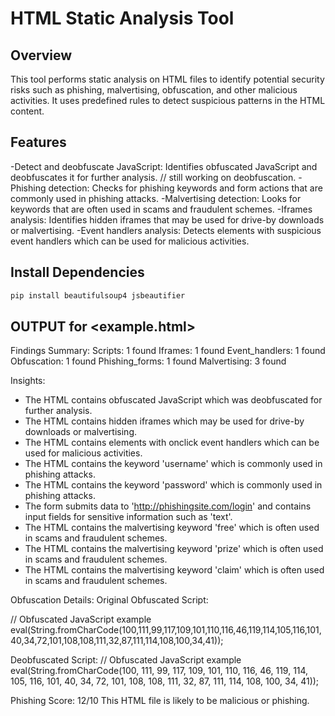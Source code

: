 # HTML Static Analysis Tool
## Overview
This tool performs static analysis on HTML files to identify potential security risks such as phishing, malvertising, obfuscation, and other malicious activities. It uses predefined rules to detect suspicious patterns in the HTML content.

## Features
-Detect and deobfuscate JavaScript: Identifies obfuscated JavaScript and deobfuscates it for further analysis. // still working on deobfuscation.
-Phishing detection: Checks for phishing keywords and form actions that are commonly used in phishing attacks.
-Malvertising detection: Looks for keywords that are often used in scams and fraudulent schemes.
-Iframes analysis: Identifies hidden iframes that may be used for drive-by downloads or malvertising.
-Event handlers analysis: Detects elements with suspicious event handlers which can be used for malicious activities.


## Install Dependencies
```bash
pip install beautifulsoup4 jsbeautifier
```
## OUTPUT for <example.html>

Findings Summary:
Scripts: 1 found
Iframes: 1 found
Event_handlers: 1 found
Obfuscation: 1 found
Phishing_forms: 1 found
Malvertising: 3 found

Insights:
- The HTML contains obfuscated JavaScript which was deobfuscated for further analysis.
- The HTML contains hidden iframes which may be used for drive-by downloads or malvertising.
- The HTML contains elements with onclick event handlers which can be used for malicious activities.
- The HTML contains the keyword 'username' which is commonly used in phishing attacks.
- The HTML contains the keyword 'password' which is commonly used in phishing attacks.
- The form submits data to 'http://phishingsite.com/login' and contains input fields for sensitive information such as 'text'.
- The HTML contains the malvertising keyword 'free' which is often used in scams and fraudulent schemes.
- The HTML contains the malvertising keyword 'prize' which is often used in scams and fraudulent schemes.
- The HTML contains the malvertising keyword 'claim' which is often used in scams and fraudulent schemes.

Obfuscation Details:
Original Obfuscated Script:

// Obfuscated JavaScript example
eval(String.fromCharCode(100,111,99,117,109,101,110,116,46,119,114,105,116,101,40,34,72,101,108,108,111,32,87,111,114,108,100,34,41));

Deobfuscated Script:
 // Obfuscated JavaScript example
eval(String.fromCharCode(100, 111, 99, 117, 109, 101, 110, 116, 46, 119, 114, 105, 116, 101, 40, 34, 72, 101, 108, 108, 111, 32, 87, 111, 114, 108, 100, 34, 41));

Phishing Score: 12/10
This HTML file is likely to be malicious or phishing.
